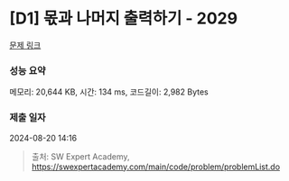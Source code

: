 # [D1] 몫과 나머지 출력하기 - 2029 

[문제 링크](https://swexpertacademy.com/main/code/problem/problemDetail.do?contestProbId=AV5QGNvKAtEDFAUq) 

### 성능 요약

메모리: 20,644 KB, 시간: 134 ms, 코드길이: 2,982 Bytes

### 제출 일자

2024-08-20 14:16



> 출처: SW Expert Academy, https://swexpertacademy.com/main/code/problem/problemList.do